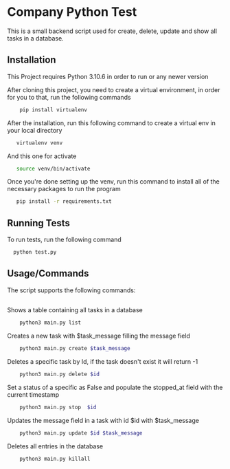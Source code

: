 
# Company Python Test

This is a small backend script used for create, delete, update and show all tasks in a database.
## Installation

This Project requires Python 3.10.6 in order to run or any newer version

After cloning this project, you need to create a virtual environment,
in order for you to that, run the following commands

```bash
    pip install virtualenv
```

After the installation, run this following command to create a virtual env in your local directory 


```bash
   virtualenv venv
```

And this one for activate

```bash
   source venv/bin/activate
```

Once you're done setting up the venv, run this command to install all of the necessary packages to run the program

```bash
   pip install -r requirements.txt
```

## Running Tests

To run tests, run the following command

```bash
  python test.py
```

## Usage/Commands

The script supports the following commands:

##
Shows a table containing all tasks in a database

```bash
    python3 main.py list
```

Creates a new task with $task_message filling the message field

```bash
    python3 main.py create $task_message
```

Deletes a specific task by Id, if the task doesn't exist it will return -1

```bash
    python3 main.py delete $id
```

Set a status of a specific as False and populate the stopped_at field with the current timestamp

```bash
    python3 main.py stop  $id
```

Updates the message field in a task with id $id with $task_message

```bash
    python3 main.py update $id $task_message
```

Deletes all entries in the database

```bash
    python3 main.py killall
```
